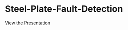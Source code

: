 # Steel-Plate-Fault-Detection

[View the Presentation](https://docs.google.com/presentation/d/1w19A7tBQHfUAJeMvmroIngScO52t0uOU/edit?usp=sharing&ouid=104245971548352498996&rtpof=true&sd=true)
